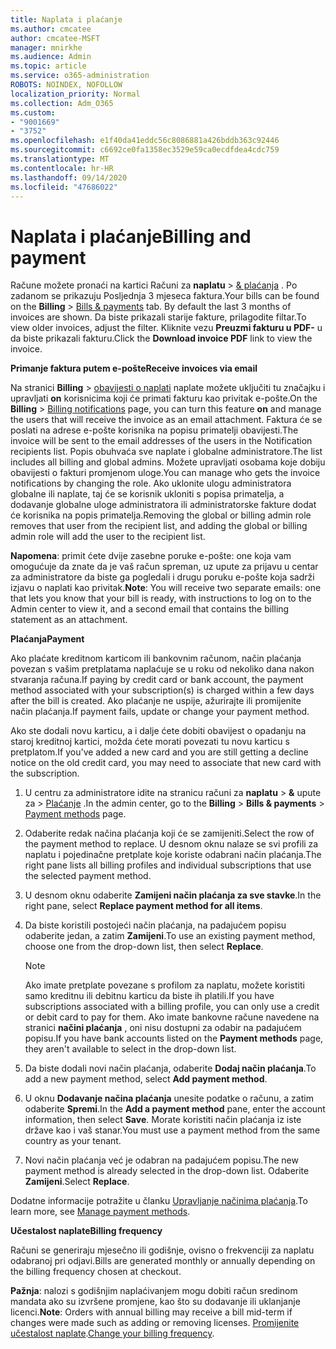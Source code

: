 ```yaml
---
title: Naplata i plaćanje
ms.author: cmcatee
author: cmcatee-MSFT
manager: mnirkhe
ms.audience: Admin
ms.topic: article
ms.service: o365-administration
ROBOTS: NOINDEX, NOFOLLOW
localization_priority: Normal
ms.collection: Adm_O365
ms.custom:
- "9001669"
- "3752"
ms.openlocfilehash: e1f40da41eddc56c8086881a426bddb363c92446
ms.sourcegitcommit: c6692ce0fa1358ec3529e59ca0ecdfdea4cdc759
ms.translationtype: MT
ms.contentlocale: hr-HR
ms.lasthandoff: 09/14/2020
ms.locfileid: "47686022"
---
```

# <a name="billing-and-payment"></a><span data-ttu-id="e9df4-102">Naplata i plaćanje</span><span class="sxs-lookup"><span data-stu-id="e9df4-102">Billing and payment</span></span>

<span data-ttu-id="e9df4-103">Račune možete pronaći na kartici Računi za **naplatu**  >  [& plaćanja](https://go.microsoft.com/fwlink/p/?linkid=848039) .  Po zadanom se prikazuju Posljednja 3 mjeseca faktura.</span><span class="sxs-lookup"><span data-stu-id="e9df4-103">Your bills can be found on the **Billing** > [Bills & payments](https://go.microsoft.com/fwlink/p/?linkid=848039) tab.  By default the last 3 months of invoices are shown.</span></span>  <span data-ttu-id="e9df4-104">Da biste prikazali starije fakture, prilagodite filtar.</span><span class="sxs-lookup"><span data-stu-id="e9df4-104">To view older invoices, adjust the filter.</span></span>  <span data-ttu-id="e9df4-105">Kliknite vezu **Preuzmi fakturu u PDF-** u da biste prikazali fakturu.</span><span class="sxs-lookup"><span data-stu-id="e9df4-105">Click the **Download invoice PDF** link to view the invoice.</span></span>

<span data-ttu-id="e9df4-106">**Primanje faktura putem e-pošte**</span><span class="sxs-lookup"><span data-stu-id="e9df4-106">**Receive invoices via email**</span></span>

<span data-ttu-id="e9df4-107">Na stranici **Billing**  >  [obavijesti o naplati](https://go.microsoft.com/fwlink/p/?linkid=853212) naplate možete uključiti tu značajku i upravljati **on** korisnicima koji će primati fakturu kao privitak e-pošte.</span><span class="sxs-lookup"><span data-stu-id="e9df4-107">On the **Billing** > [Billing notifications](https://go.microsoft.com/fwlink/p/?linkid=853212) page, you can turn this feature **on** and manage the users that will receive the invoice as an email attachment.</span></span> <span data-ttu-id="e9df4-108">Faktura će se poslati na adrese e-pošte korisnika na popisu primatelji obavijesti.</span><span class="sxs-lookup"><span data-stu-id="e9df4-108">The invoice will be sent to the email addresses of the users in the Notification recipients list.</span></span> <span data-ttu-id="e9df4-109">Popis obuhvaća sve naplate i globalne administratore.</span><span class="sxs-lookup"><span data-stu-id="e9df4-109">The list includes all billing and global admins.</span></span>  <span data-ttu-id="e9df4-110">Možete upravljati osobama koje dobiju obavijesti o fakturi promjenom uloge.</span><span class="sxs-lookup"><span data-stu-id="e9df4-110">You can manage who gets the invoice notifications by changing the role.</span></span>  <span data-ttu-id="e9df4-111">Ako uklonite ulogu administratora globalne ili naplate, taj će se korisnik ukloniti s popisa primatelja, a dodavanje globalne uloge administratora ili administratorske fakture dodat će korisnika na popis primatelja.</span><span class="sxs-lookup"><span data-stu-id="e9df4-111">Removing the global or billing admin role removes that user from the recipient list, and adding the global or billing admin role will add the user to the recipient list.</span></span>

<span data-ttu-id="e9df4-112">**Napomena**: primit ćete dvije zasebne poruke e-pošte: one koja vam omogućuje da znate da je vaš račun spreman, uz upute za prijavu u centar za administratore da biste ga pogledali i drugu poruku e-pošte koja sadrži izjavu o naplati kao privitak.</span><span class="sxs-lookup"><span data-stu-id="e9df4-112">**Note**: You will receive two separate emails: one that lets you know that your bill is ready, with instructions to log on to the Admin center to view it, and a second email that contains the billing statement as an attachment.</span></span>

<span data-ttu-id="e9df4-113">**Plaćanja**</span><span class="sxs-lookup"><span data-stu-id="e9df4-113">**Payment**</span></span>

<span data-ttu-id="e9df4-114">Ako plaćate kreditnom karticom ili bankovnim računom, način plaćanja povezan s vašim pretplatama naplaćuje se u roku od nekoliko dana nakon stvaranja računa.</span><span class="sxs-lookup"><span data-stu-id="e9df4-114">If paying by credit card or bank account, the payment method associated with your subscription(s) is charged within a few days after the bill is created.</span></span> <span data-ttu-id="e9df4-115">Ako plaćanje ne uspije, ažurirajte ili promijenite način plaćanja.</span><span class="sxs-lookup"><span data-stu-id="e9df4-115">If payment fails, update or change your payment method.</span></span>

<span data-ttu-id="e9df4-116">Ako ste dodali novu karticu, a i dalje ćete dobiti obavijest o opadanju na staroj kreditnoj kartici, možda ćete morati povezati tu novu karticu s pretplatom.</span><span class="sxs-lookup"><span data-stu-id="e9df4-116">If you've added a new card and you are still getting a decline notice on the old credit card, you may need to associate that new card with the subscription.</span></span>

1. <span data-ttu-id="e9df4-117">U centru za administratore idite na stranicu računi za **naplatu**  >  **&** upute za  >  [Plaćanje](https://go.microsoft.com/fwlink/p/?linkid=2018806) .</span><span class="sxs-lookup"><span data-stu-id="e9df4-117">In the admin center, go to the **Billing** > **Bills & payments** > [Payment methods](https://go.microsoft.com/fwlink/p/?linkid=2018806) page.</span></span>

2. <span data-ttu-id="e9df4-118">Odaberite redak načina plaćanja koji će se zamijeniti.</span><span class="sxs-lookup"><span data-stu-id="e9df4-118">Select the row of the payment method to replace.</span></span> <span data-ttu-id="e9df4-119">U desnom oknu nalaze se svi profili za naplatu i pojedinačne pretplate koje koriste odabrani način plaćanja.</span><span class="sxs-lookup"><span data-stu-id="e9df4-119">The right pane lists all billing profiles and individual subscriptions that use the selected payment method.</span></span>

3. <span data-ttu-id="e9df4-120">U desnom oknu odaberite **Zamijeni način plaćanja za sve stavke**.</span><span class="sxs-lookup"><span data-stu-id="e9df4-120">In the right pane, select **Replace payment method for all items**.</span></span>

4. <span data-ttu-id="e9df4-121">Da biste koristili postojeći način plaćanja, na padajućem popisu odaberite jedan, a zatim **Zamijeni**.</span><span class="sxs-lookup"><span data-stu-id="e9df4-121">To use an existing payment method, choose one from the drop-down list, then select **Replace**.</span></span>

    > [!NOTE]
    > <span data-ttu-id="e9df4-122">Ako imate pretplate povezane s profilom za naplatu, možete koristiti samo kreditnu ili debitnu karticu da biste ih platili.</span><span class="sxs-lookup"><span data-stu-id="e9df4-122">If you have subscriptions associated with a billing profile, you can only use a credit or debit card to pay for them.</span></span> <span data-ttu-id="e9df4-123">Ako imate bankovne račune navedene na stranici **načini plaćanja** , oni nisu dostupni za odabir na padajućem popisu.</span><span class="sxs-lookup"><span data-stu-id="e9df4-123">If you have bank accounts listed on the **Payment methods** page, they aren't available to select in the drop-down list.</span></span>

5. <span data-ttu-id="e9df4-124">Da biste dodali novi način plaćanja, odaberite **Dodaj način plaćanja**.</span><span class="sxs-lookup"><span data-stu-id="e9df4-124">To add a new payment method, select **Add payment method**.</span></span>

6. <span data-ttu-id="e9df4-125">U oknu **Dodavanje načina plaćanja** unesite podatke o računu, a zatim odaberite **Spremi**.</span><span class="sxs-lookup"><span data-stu-id="e9df4-125">In the **Add a payment method** pane, enter the account information, then select **Save**.</span></span> <span data-ttu-id="e9df4-126">Morate koristiti način plaćanja iz iste države kao i vaš stanar.</span><span class="sxs-lookup"><span data-stu-id="e9df4-126">You must use a payment method from the same country as your tenant.</span></span>

7. <span data-ttu-id="e9df4-127">Novi način plaćanja već je odabran na padajućem popisu.</span><span class="sxs-lookup"><span data-stu-id="e9df4-127">The new payment method is already selected in the drop-down list.</span></span> <span data-ttu-id="e9df4-128">Odaberite **Zamijeni**.</span><span class="sxs-lookup"><span data-stu-id="e9df4-128">Select **Replace**.</span></span>

<span data-ttu-id="e9df4-129">Dodatne informacije potražite u članku [Upravljanje načinima plaćanja](https://docs.microsoft.com/microsoft-365/commerce/billing-and-payments/manage-payment-methods).</span><span class="sxs-lookup"><span data-stu-id="e9df4-129">To learn more, see [Manage payment methods](https://docs.microsoft.com/microsoft-365/commerce/billing-and-payments/manage-payment-methods).</span></span>

<span data-ttu-id="e9df4-130">**Učestalost naplate**</span><span class="sxs-lookup"><span data-stu-id="e9df4-130">**Billing frequency**</span></span>

<span data-ttu-id="e9df4-131">Računi se generiraju mjesečno ili godišnje, ovisno o frekvenciji za naplatu odabranoj pri odjavi.</span><span class="sxs-lookup"><span data-stu-id="e9df4-131">Bills are generated monthly or annually depending on the billing frequency chosen at checkout.</span></span>  

<span data-ttu-id="e9df4-132">**Pažnja**: nalozi s godišnjim naplaćivanjem mogu dobiti račun sredinom mandata ako su izvršene promjene, kao što su dodavanje ili uklanjanje licenci.</span><span class="sxs-lookup"><span data-stu-id="e9df4-132">**Note**: Orders with annual billing may receive a bill mid-term if changes were made such as adding or removing licenses.</span></span> <span data-ttu-id="e9df4-133">[Promijenite učestalost naplate](https://docs.microsoft.com/microsoft-365/commerce/billing-and-payments/change-payment-frequency).</span><span class="sxs-lookup"><span data-stu-id="e9df4-133">[Change your billing frequency](https://docs.microsoft.com/microsoft-365/commerce/billing-and-payments/change-payment-frequency).</span></span>

